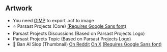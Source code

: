 ## Artwork
- You need [GIMP](https://www.gimp.org/downloads) to export .xcf to image
- ⭐ Parsast Projects (Core) [(Requires Google Sans font)](https://flutter.googlesource.com/gallery-assets/+archive/refs/heads/master/lib/fonts.tar.gz)
- Parsast Projects Discussions (Based on Parsast Projects Logo)
- Parsast Projects Topic (Based on Parsast Projects Logo)
- 🌟 Ban AI Slop (Thumbnail) [On Reddit](https://www.reddit.com/u/BanAISlop) [On X](https://x.com/BanAISlop) [(Requires Google Sans font)](https://flutter.googlesource.com/gallery-assets/+archive/refs/heads/master/lib/fonts.tar.gz)
